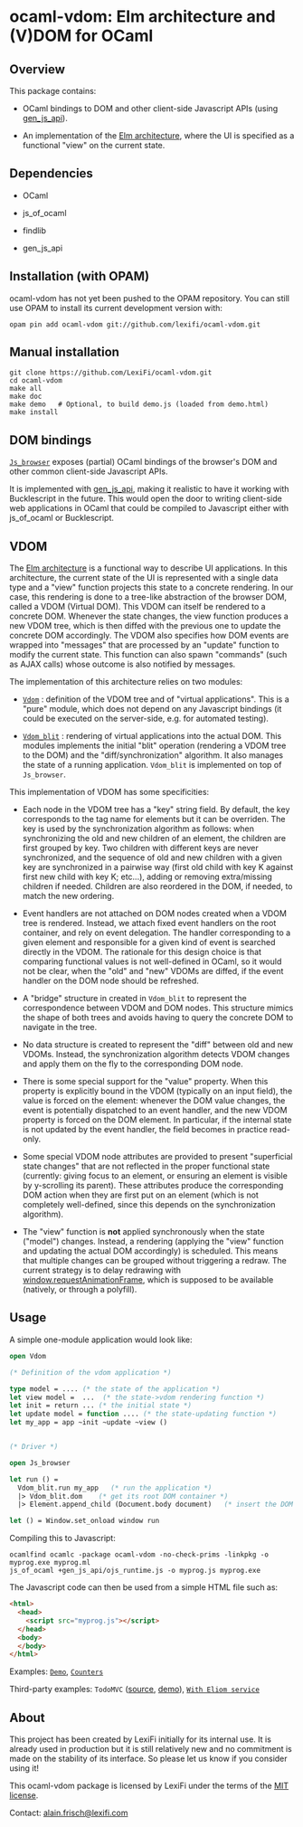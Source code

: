 ocaml-vdom: Elm architecture and (V)DOM for OCaml
=================================================

Overview
--------

This package contains:

  - OCaml bindings to DOM and other client-side Javascript APIs
    (using [gen_js_api](https://github.com/LexiFi/gen_js_api)).

  - An implementation of the [Elm architecture](https://guide.elm-lang.org/architecture/), where the
    UI is specified as a functional "view" on the current state.



Dependencies
------------

  - OCaml

  - js_of_ocaml

  - findlib

  - gen_js_api



Installation (with OPAM)
------------------------

ocaml-vdom has not yet been pushed to the OPAM repository.  You can still use OPAM
to install its current development version with:

````
opam pin add ocaml-vdom git://github.com/lexifi/ocaml-vdom.git
````


Manual installation
-------------------

````
git clone https://github.com/LexiFi/ocaml-vdom.git
cd ocaml-vdom
make all
make doc
make demo   # Optional, to build demo.js (loaded from demo.html)
make install
````


DOM bindings
------------

[`Js_browser`](lib/js_browser.mli) exposes (partial) OCaml bindings of the browser's DOM and
other common client-side Javascript APIs.

It is implemented with
[gen_js_api](https://github.com/LexiFi/gen_js_api), making it
realistic to have it working with Bucklescript in the future.  This
would open the door to writing client-side web applications in OCaml
that could be compiled to Javascript either with js_of_ocaml or
Bucklescript.


VDOM
----

The [Elm architecture](https://guide.elm-lang.org/architecture/) is a
functional way to describe UI applications.  In this architecture, the
current state of the UI is represented with a single data type and a
"view" function projects this state to a concrete rendering.  In our
case, this rendering is done to a tree-like abstraction of the browser
DOM, called a VDOM (Virtual DOM).  This VDOM can itself be rendered to
a concrete DOM.  Whenever the state changes, the view function produces
a new VDOM tree, which is then diffed with the previous one to update
the concrete DOM accordingly.  The VDOM also specifies how DOM events
are wrapped into "messages" that are processed by an "update" function
to modify the current state.  This function can also spawn "commands"
(such as AJAX calls) whose outcome is also notified by messages.


The implementation of this architecture relies on two modules:

  - [`Vdom`](lib/vdom.mli) : definition of the VDOM tree and of "virtual
    applications".  This is a "pure" module, which does not depend on
    any Javascript bindings (it could be executed on the server-side,
    e.g. for automated testing).

  - [`Vdom_blit`](lib/vdom_blit.mli) : rendering of virtual applications into the actual
    DOM.  This modules implements the initial "blit" operation
    (rendering a VDOM tree to the DOM) and the "diff/synchronization"
    algorithm.  It also manages the state of a running application.
    `Vdom_blit` is implemented on top of `Js_browser`.



This implementation of VDOM has some specificities:

  - Each node in the VDOM tree has a "key" string field.  By default,
    the key corresponds to the tag name for elements but it can be
    overriden.  The key is used by the synchronization algorithm
    as follows: when synchronizing the old and new children of an
    element, the children are first grouped by key.  Two children with
    different keys are never synchronized, and the sequence of old and
    new children with a given key are synchronized in a pairwise way
    (first old child with key K against first new child with key K;
    etc...), adding or removing extra/missing children if needed.
    Children are also reordered in the DOM, if needed, to match the
    new ordering.

  - Event handlers are not attached on DOM nodes created when a VDOM
    tree is rendered.  Instead, we attach fixed event handlers on the
    root container, and rely on event delegation.  The handler
    corresponding to a given element and responsible for a given kind
    of event is searched directly in the VDOM.  The rationale for this
    design choice is that comparing functional values is not
    well-defined in OCaml, so it would not be clear, when the "old"
    and "new" VDOMs are diffed, if the event handler on the DOM node
    should be refreshed.

  - A "bridge" structure in created in `Vdom_blit` to represent the
    correspondence between VDOM and DOM nodes.  This structure mimics
    the shape of both trees and avoids having to query the concrete
    DOM to navigate in the tree.

  - No data structure is created to represent the "diff" between old
    and new VDOMs.  Instead, the synchronization algorithm detects
    VDOM changes and apply them on the fly to the corresponding DOM
    node.

  - There is some special support for the "value" property.  When this
    property is explicitly bound in the VDOM (typically on an input
    field), the value is forced on the element: whenever the DOM value
    changes, the event is potentially dispatched to an event handler,
    and the new VDOM property is forced on the DOM element.  In
    particular, if the internal state is not updated by the event
    handler, the field becomes in practice read-only.

  - Some special VDOM node attributes are provided to present
    "superficial state changes" that are not reflected in the proper
    functional state (currently: giving focus to an element, or
    ensuring an element is visible by y-scrolling its parent).  These
    attributes produce the corresponding DOM action when they are
    first put on an element (which is not completely well-defined,
    since this depends on the synchronization algorithm).

  - The "view" function is **not** applied synchronously when the
    state ("model") changes.  Instead, a rendering (applying the
    "view" function and updating the actual DOM accordingly) is
    scheduled.  This means that multiple changes can be grouped
    without triggering a redraw.  The current strategy is to delay
    redrawing with [window.requestAnimationFrame](https://developer.mozilla.org/fr/docs/Web/API/Window/requestAnimationFrame), which is supposed to be available (natively,
    or through a polyfill).



Usage
-----

A simple one-module application would look like:

````ocaml
open Vdom

(* Definition of the vdom application *)

type model = .... (* the state of the application *)
let view model =  ...  (* the state->vdom rendering function *)
let init = return ... (* the initial state *)
let update model = function .... (* the state-updating function *)
let my_app = app ~init ~update ~view ()


(* Driver *)

open Js_browser

let run () =
  Vdom_blit.run my_app   (* run the application *)
  |> Vdom_blit.dom    (* get its root DOM container *)
  |> Element.append_child (Document.body document)   (* insert the DOM in the document *)

let () = Window.set_onload window run
````

Compiling this to Javascript:

    ocamlfind ocamlc -package ocaml-vdom -no-check-prims -linkpkg -o myprog.exe myprog.ml
    js_of_ocaml +gen_js_api/ojs_runtime.js -o myprog.js myprog.exe

The Javascript code can then be used from a simple HTML file such as:

````html
<html>
  <head>
    <script src="myprog.js"></script>
  </head>
  <body>
  </body>
</html>
````

Examples: [`Demo`](examples/demo.ml), [`Counters`](examples/counters.ml)

Third-party examples:
  `TodoMVC`
    ([source](https://github.com/slegrand45/examples_ocaml_vdom/blob/master/todomvc/todomvc.ml),
     [demo](https://slegrand45.github.io/examples_ocaml_vdom.site/todomvc/)),
  [`With Eliom service`](https://github.com/slegrand45/examples_ocsigen/blob/master/eliom/with-ocaml-vdom/simple/mixvdomandeliom.eliom)


About
-----

This project has been created by LexiFi initially for its internal
use.  It is already used in production but it is still relatively new
and no commitment is made on the stability of its interface.  So
please let us know if you consider using it!

This ocaml-vdom package is licensed by LexiFi under the terms of the
[MIT license](LICENSE).

Contact: alain.frisch@lexifi.com
